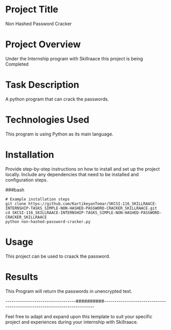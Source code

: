 # Project Title
Non Hashed Password Cracker

# Project Overview
Under the Internship program with Skillraace this project is being Completed

# Task Description
A python program that can crack the passwords. 

# Technologies Used
This program is using Python as its main language.

# Installation

Provide step-by-step instructions on how to install and set up the project locally. Include any dependencies that need to be installed and configuration steps.

###bash
```
# Example installation steps
git clone https://github.com/KartikeyanTomar/SKCSI-116_SKILLRAACE-INTERNSHIP-TASKS_SIMPLE-NON-HASHED-PASSWORD-CRACKER_SKILLRAACE.git
cd SKCSI-116_SKILLRAACE-INTERNSHIP-TASKS_SIMPLE-NON-HASHED-PASSWORD-CRACKER_SKILLRAACE
python non-hashed-password-cracker.py
```

# Usage

This project can be used to craack the password.

# Results
This Program will return the passwords in unencrypted text.

----------------------------------##########-------------------------------------------------------------------------

Feel free to adapt and expand upon this template to suit your specific project and experiences during your internship with Skillraace.
